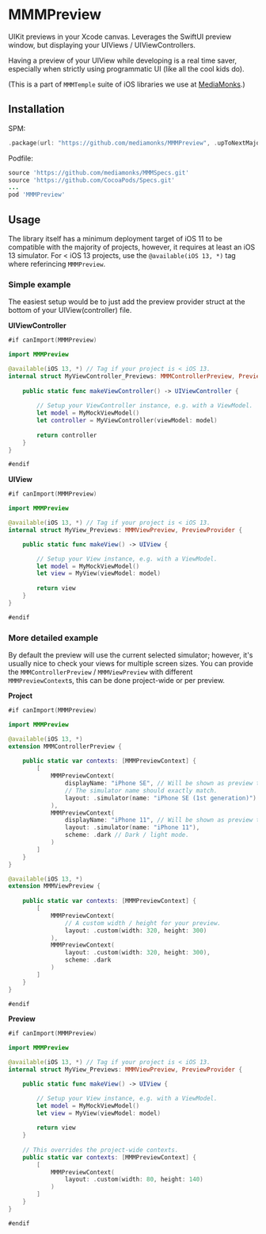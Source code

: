 # MMMPreview

UIKit previews in your Xcode canvas. Leverages the SwiftUI preview window, but
displaying your UIViews / UIViewControllers.

Having a preview of your UIView while developing is a real time saver, especially
when strictly using programmatic UI (like all the cool kids do).

(This is a part of `MMMTemple` suite of iOS libraries we use at
[MediaMonks](https://www.mediamonks.com/).)

## Installation

SPM:

```swift
.package(url: "https://github.com/mediamonks/MMMPreview", .upToNextMajor(from: "0.1.0"))
```

Podfile:

```ruby
source 'https://github.com/mediamonks/MMMSpecs.git'
source 'https://github.com/CocoaPods/Specs.git'
...
pod 'MMMPreview'
```

## Usage

The library itself has a minimum deployment target of iOS 11 to be compatible with the majority of projects,
however, it requires at least an iOS 13 simulator. For < iOS 13 projects, use the `@available(iOS 13, *)`
tag where referincing `MMMPreview`.

### Simple example

The easiest setup would be to just add the preview provider struct at the bottom of your UIView(controller) 
file.

**UIViewController**
```swift
#if canImport(MMMPreview)

import MMMPreview

@available(iOS 13, *) // Tag if your project is < iOS 13.
internal struct MyViewController_Previews: MMMControllerPreview, PreviewProvider {
	
	public static func makeViewController() -> UIViewController {
		
		// Setup your ViewController instance, e.g. with a ViewModel.
		let model = MyMockViewModel()
		let controller = MyViewController(viewModel: model)
		
		return controller
	}
}

#endif
```

**UIView**
```swift
#if canImport(MMMPreview)

import MMMPreview

@available(iOS 13, *) // Tag if your project is < iOS 13.
internal struct MyView_Previews: MMMViewPreview, PreviewProvider {

	public static func makeView() -> UIView {

		// Setup your View instance, e.g. with a ViewModel.
		let model = MyMockViewModel()
		let view = MyView(viewModel: model)
		
		return view
	}
}

#endif
```

### More detailed example

By default the preview will use the current selected simulator; however, it's usually nice to check your views
for multiple screen sizes. You can provide the `MMMControllerPreview` / `MMMViewPreview` with different
`MMMPreviewContext`s, this can be done project-wide or per preview.

**Project**

```swift
#if canImport(MMMPreview)

import MMMPreview

@available(iOS 13, *)
extension MMMControllerPreview {
	
	public static var contexts: [MMMPreviewContext] {
		[
			MMMPreviewContext(
				displayName: "iPhone SE", // Will be shown as preview title, not necesary.
				// The simulator name should exactly match.
				layout: .simulator(name: "iPhone SE (1st generation)")
			),
			MMMPreviewContext(
				displayName: "iPhone 11", // Will be shown as preview title.
				layout: .simulator(name: "iPhone 11"),
				scheme: .dark // Dark / light mode.
			)
		]
	}
}

@available(iOS 13, *)
extension MMMViewPreview {
	
	public static var contexts: [MMMPreviewContext] {
		[
			MMMPreviewContext(
				// A custom width / height for your preview.
				layout: .custom(width: 320, height: 300)
			),
			MMMPreviewContext(
				layout: .custom(width: 320, height: 300),
				scheme: .dark
			)
		]
	}
}

#endif
```

**Preview**

```swift
#if canImport(MMMPreview)

import MMMPreview

@available(iOS 13, *) // Tag if your project is < iOS 13.
internal struct MyView_Previews: MMMViewPreview, PreviewProvider {

	public static func makeView() -> UIView {

		// Setup your View instance, e.g. with a ViewModel.
		let model = MyMockViewModel()
		let view = MyView(viewModel: model)
		
		return view
	}
	
	// This overrides the project-wide contexts.
	public static var contexts: [MMMPreviewContext] {
		[
			MMMPreviewContext(
				layout: .custom(width: 80, height: 140)
			)
		]
	}
}

#endif
```
